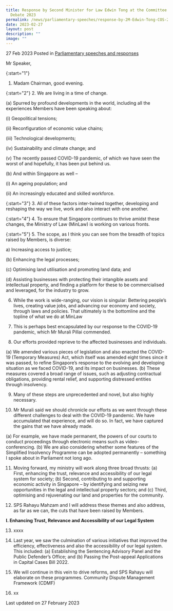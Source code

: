 ```yaml
---
title: Response by Second Minister for Law Edwin Tong at the Committee of Supply
  Debate 2023
permalink: /news/parliamentary-speeches/response-by-2M-Edwin-Tong-COS-2023/
date: 2023-02-27
layout: post
description: ""
image: ""
---
```

27 Feb 2023 Posted in [Parliamentary speeches and responses](/news/parliamentary-speeches) 

Mr Speaker,

{:start="1"}
1.	Madam Chairman, good evening. 

{:start="2"}
2.	We are living in a time of change. 

(a) Spurred by profound developments in the world, including all the experiences
Members have been speaking about:

(i) Geopolitical tensions;

(ii) Reconfiguration of economic value chains;

(iii) Technological developments;

(iv) Sustainability and climate change; and

(v) The recently passed COVID-19 pandemic, of which we have seen the worst of and hopefully, it has been put behind us.

(b) And within Singapore as well –

(i) An ageing population; and

(ii) An increasingly educated and skilled workforce.

{:start="3"}
3.	All of these factors inter-twined together, developing and reshaping the way we live, work and also interact with one another. 

{:start="4"}
4.	To ensure that Singapore continues to thrive amidst these changes, the Ministry of Law (MinLaw) is working on various fronts.

{:start="5"}
5.	The scope, as I think you can see from the breadth of topics raised by Members, is diverse:

a) Increasing access to justice;

(b) Enhancing the legal processes;

(c) Optimising land utilisation and promoting land data; and

(d) Assisting businesses with protecting their intangible assets and intellectual property, and finding a platform for these to be commercialised and leveraged, for the industry to grow.

6.	While the work is wide-ranging, our vision is singular: Bettering people’s lives, creating value jobs, and advancing our economy and society, through laws and policies. That ultimately is the bottomline and the topline of what we do at MinLaw

7.	This is perhaps best encapsulated by our response to the COVID-19 pandemic, which Mr Murali Pillai commended.

8.	Our efforts provided reprieve to the affected businesses and individuals.

(a) We amended various pieces of legislation and also enacted the COVID-19
(Temporary Measures) Act, which itself was amended eight times since it was
passed, to refine Singapore’s response to the evolving and developing situation
as we faced COVID-19, and its impact on businesses.
(b) These measures covered a broad range of issues, such as adjusting contractual
obligations, providing rental relief, and supporting distressed entities through
insolvency.

9.	Many of these steps are unprecedented and novel, but also highly necessary.

10.	Mr Murali said we should chronicle our efforts as we went through these different challenges to deal with the COVID-19 pandemic. We have accumulated that experience, and will do so. In fact, we have captured the gains that we have already made.

(a) For example, we have made permanent, the powers of our courts to conduct
proceedings through electronic means such as video-conferencing.
(b) We are also considering whether some features of the Simplified Insolvency
Programme can be adopted permanently – something I spoke about in
Parliament not long ago.

11.	Moving forward, my ministry will work along three broad thrusts:
(a) First, enhancing the trust, relevance and accessibility of our legal system for
society;
(b) Second, contributing to and supporting economic activity in Singapore – by
identifying and seizing new opportunities in the legal and intellectual property
sectors; and
(c) Third, optimising and rejuvenating our land and properties for the community.

12.	SPS Rahayu Mahzam and I will address these themes and also address, as far as we
can, the cuts that have been raised by Members.

**I. Enhancing Trust, Relevance and Accessibility of our Legal System**

13.	xxxx




13. Last year, we saw the culmination of various initiatives that improved the efficiency,
effectiveness and also the accessibility of our legal system. This included:
(a) Establishing the Sentencing Advisory Panel and the Public Defender’s Office;
and
(b) Passing the Post-appeal Applications in Capital Cases Bill 2022.
14. We will continue in this vein to drive reforms, and SPS Rahayu will elaborate on these
programmes.
Community Dispute Management Framework (CDMF)

11.	xx






<p class="right-side-updated">Last updated on 27 February 2023</p>